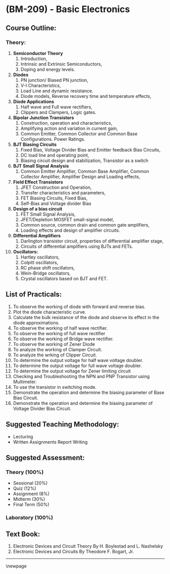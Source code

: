 
# **(BM-209) - Basic Electronics**

## **Course Outline:**

### **Theory:**

1. **Semiconductor Theory**
   1. Introduction,
   1. Intrinsic and Extrinsic Semiconductors,
   1. Doping and energy levels.
1. **Diodes**
   1. PN junction/ Biased PN junction,
   1. V-I Characteristics,
   1. Load Line and dynamic resistance.
   1. Diode models, Reverse recovery time and temperature effects,
1. **Diode Applications**
   1. Half wave and Full wave rectifiers,
   1. Clippers and Clampers, Logic gates.
1. **Bipolar Junction Transistors**
   1. Construction, operation and characteristics,
   1. Amplifying action and variation in current gain,
   1. Common Emitter, Common Collector and Common Base Configurations. Power Ratings.
1. **BJT Biasing Circuits**
   1. Fixed Bias, Voltage Divider Bias and Emitter feedback Bias Circuits,
   1. DC load line and operating point,
   1. Biasing circuit design and stabilization, Transistor as a switch
1. **BJT Small Signal Analysis**
   1. Common Emitter Amplifier, Common Base Amplifier, Common Collector Amplifier, Amplifier Design and Loading effects,
1. **Field Effect Transistors**
   1. JFET Construction and Operation,
   1. Transfer characteristics and parameters,
   1. FET Biasing Circuits, Fixed Bias,
   1. Self-Bias and Voltage divider Bias
1. **Design of a bias circuit**
   1. FET Small Signal Analysis,
   1. JFET/Depletion MOSFET small-signal model,
   1. Common source, common drain and common gate amplifiers,
   1. Loading effects and design of amplifier circuits.
1. **Differential Amplifiers**
   1. Darlington transistor circuit, properties of differential amplifier stage,
   1. Circuits of differential amplifiers using BJTs and FETs.
1. **Oscillators:**
   1. Hartley oscillators,
   1. Colpitt oscillators,
   1. RC phase shift oscillators,
   1. Wein-Bridge oscillators,
   1. Crystal oscillators based on BJT and FET.


## **List of Practicals:**

1.	To observe the working of diode with forward and reverse bias.
2. Plot the diode characteristic curve.
2. Calculate the bulk resistance of the diode and observe its effect in the diode approximations.
2. To observe the working of half wave rectifier.
2. To observe the working of full wave rectifier
2. To observe the working of Bridge wave rectifier.
2. To observe the working of Zener Diode
2. To analyze the working of Clamper Circuit.
2. To analyze the wrking of Clipper Circuit.
2. To determine the output voltage for half wave voltage doubler.
2. To determine the output voltage for full wave voltage doubler.
2. To determine the output voltage for Zener limiting circuit
2. Checking and Troubleshooting the NPN and PNP Transistor using Multimeter.
2. To use the transistor in switching mode.
2. Demonstrate the operation and determine the biasing parameter of Base Bias Circuit.
2. Demonstrate the operation and determine the biasing parameter of Voltage Divider Bias Circuit.

## **Suggested Teaching Methodology:**
- Lecturing
- Written Assignments Report Writing

## **Suggested Assessment:**

### **Theory (100%)**

- Sessional (20%)
- Quiz (12%)
- Assignment (8%)
- Midterm (30%)
- Final Term (50%)

### **Laboratory (100%)**

## **Text Book:**

1. Electronic Devices and Circuit Theory By H. Boylestad and L. Nashelsky
1. Electronic Devices and Circuits By Theodore F. Bogart, Jr.

___
\newpage